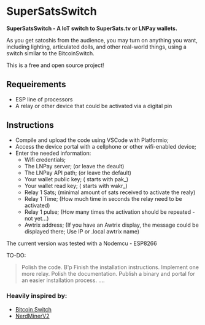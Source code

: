 # SuperSatsSwitch
**SuperSatsSwitch - A IoT switch to SuperSats.tv or LNPay wallets.**

As you get satoshis from the audience, you may turn on anything you want, including lighting, articulated dolls, and other real-world things, using a switch similar to the BitcoinSwitch.

This is a free and open source project!

## Requeirements

- ESP line of processors
- A relay or other device that could be activated via a digital pin

## Instructions

- Compile and upload the code using VSCode with Platformio;
- Access the device portal with a cellphone or other wifi-enabled device;
- Enter the needed information:
    - Wifi credentials;
    - The LNPay server; (or leave the deault)
    - The LNPay API path; (or leave the default)
    - Your wallet public key; ( starts with pak_)
    - Your wallet read key; ( starts with wakr_)
    - Relay 1 Sats; (minimal amount of sats received to activate the realy)
    - Relay 1 Time; (How much time in seconds the relay need to be activated)
    - Relay 1 pulse; (How many times the activation should be repeated - not yet...)
    - Awtrix address; (If you have an Awtrix display, the message could be displayed there; Use IP or .local awtrix name)

The current version was tested with a Nodemcu - ESP8266

TO-DO:
> Polish the code. B'p
> Finish the installation instructions.
> Implement one more relay.
> Polish the documentation.
> Publish a binary and portal for an easier installation process.
> ....


### Heavily inspired by:

- <a href="https://github.com/lnbits/bitcoinswitch">Bitcoin Switch</a>
- <a href="https://github.com/BitMaker-hub/NerdMiner_v2">NerdMinerV2</a>
